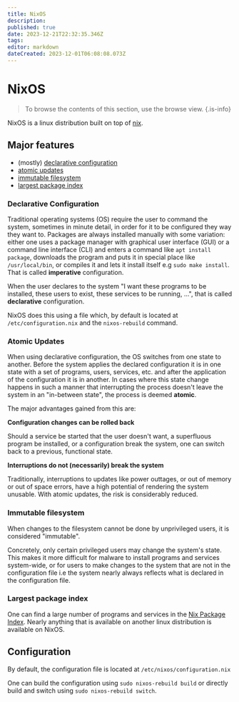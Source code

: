 ```yaml
---
title: NixOS
description: 
published: true
date: 2023-12-21T22:32:35.346Z
tags: 
editor: markdown
dateCreated: 2023-12-01T06:08:08.073Z
---
```


# NixOS

> To browse the contents of this section, use the browse view.
{.is-info}

NixOS is a linux distribution built on top of [nix](/nix).


## Major features

 - (mostly) [declarative configuration](#declarative-configuration)
 - [atomic updates](#atomic-updates)
 - [immutable filesystem](#immutable-filesystem)
 - [largest package index](#largest-package-index)

### Declarative Configuration

Traditional operating systems (OS) require the user to command the system, sometimes in minute detail, in order for it to be configured they way they want to.
Packages are always installed manually with some variation: either one uses a package manager with graphical user interface (GUI) or a command line interface (CLI) and enters a command like `apt install package`, downloads the program and puts it in special place like `/usr/local/bin`, or compiles it and lets it install itself e.g `sudo make install`.
That is called **imperative** configuration.

When the user declares to the system "I want these programs to be installed, these users to exist, these services to be running, ...", that is called **declarative** configuration.

NixOS does this using a file which, by default is located at `/etc/configuration.nix` and the `nixos-rebuild` command.

### Atomic Updates

When using declarative configuration, the OS switches from one state to another.
Before the system applies the declared configuration it is in one state with a set of programs, users, services, etc. and after the application of the configuration it is in another.
In cases where this state change happens in such a manner that interrupting the process doesn't leave the system in an "in-between state", the process is deemed **atomic**.

The major advantages gained from this are:

**Configuration changes can be rolled back**

Should a service be started that the user doesn't want, a superfluous program be installed, or a configuration break the system, one can switch back to a previous, functional state.

**Interruptions do not (necessarily) break the system**

Traditionally, interruptions to updates like power outtages, or out of memory or out of space errors, have a high potential of rendering the system unusable.
With atomic updates, the risk is considerably reduced.

### Immutable filesystem

When changes to the filesystem cannot be done by unprivileged users, it is considered "immutable".

Concretely, only certain privileged users may change the system's state.
This makes it more difficult for malware to install programs and services system-wide, or for users to make changes to the system that are not in the configuration file i.e the system nearly always reflects what is declared in the configuration file.

### Largest package index

One can find a large number of programs and services in the [Nix Package Index](https://search.nixos.org/).
Nearly anything that is available on another linux distribution is available on NixOS.

## Configuration

By default, the configuration file is located at `/etc/nixos/configuration.nix`

One can build the configuration using `sudo nixos-rebuild build` or directly build and switch using `sudo nixos-rebuild switch`.